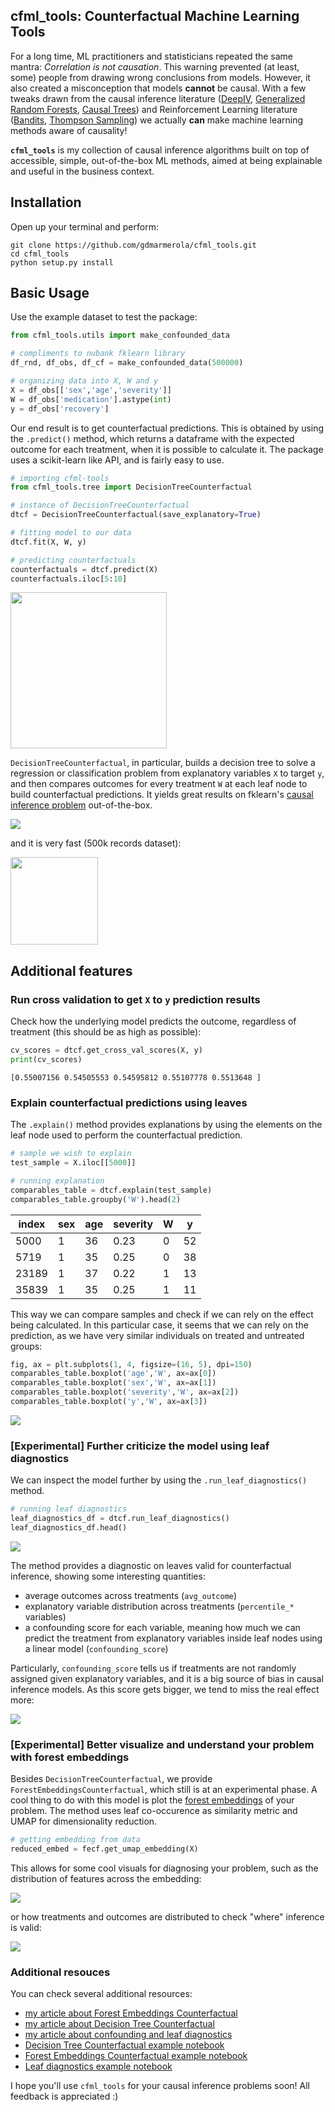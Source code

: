 ## cfml_tools: Counterfactual Machine Learning Tools
 
For a long time, ML practitioners and statisticians repeated the same mantra: *Correlation is not causation*. This warning prevented (at least, some) people from drawing wrong conclusions from models. However, it also created a misconception that models **cannot** be causal. With a few tweaks drawn from the causal inference literature ([DeepIV](http://proceedings.mlr.press/v70/hartford17a/hartford17a.pdf), [Generalized Random Forests](https://arxiv.org/pdf/1610.01271.pdf), [Causal Trees](https://arxiv.org/abs/1504.01132)) and Reinforcement Learning literature ([Bandits](https://arxiv.org/abs/1711.07077), [Thompson Sampling](https://web.stanford.edu/~bvr/pubs/TS_Tutorial.pdf)) we actually **can** make machine learning methods aware of causality!

**`cfml_tools`** is my collection of causal inference algorithms built on top of accessible, simple, out-of-the-box ML methods, aimed at being explainable and useful in the business context.

## Installation

Open up your terminal and perform:

```
git clone https://github.com/gdmarmerola/cfml_tools.git
cd cfml_tools
python setup.py install
```

## Basic Usage

Use the example dataset to test the package:

```python
from cfml_tools.utils import make_confounded_data

# compliments to nubank fklearn library
df_rnd, df_obs, df_cf = make_confounded_data(500000)

# organizing data into X, W and y
X = df_obs[['sex','age','severity']]
W = df_obs['medication'].astype(int)
y = df_obs['recovery']
```

 Our end result is to get counterfactual predictions. This is obtained by using the `.predict()` method, which returns a dataframe with the expected outcome for each treatment, when it is possible to calculate it. The package uses a scikit-learn like API, and is fairly easy to use.

```python
# importing cfml-tools
from cfml_tools.tree import DecisionTreeCounterfactual

# instance of DecisionTreeCounterfactual
dtcf = DecisionTreeCounterfactual(save_explanatory=True)

# fitting model to our data
dtcf.fit(X, W, y)

# predicting counterfactuals
counterfactuals = dtcf.predict(X)
counterfactuals.iloc[5:10]
```

<img src="img/usage_preds.png" height="250">

`DecisionTreeCounterfactual`, in particular, builds a decision tree to solve a regression or classification problem from explanatory variables `X` to target `y`, and then compares outcomes for every treatment `W` at each leaf node to build counterfactual predictions. It yields great results on fklearn's [causal inference problem](https://fklearn.readthedocs.io/en/latest/examples/causal_inference.html) out-of-the-box. 

<img src="img/usage_fklearn_results.png">

and it is very fast (500k records dataset):

<img src="img/usage_speed.png" height=140>

## Additional features

### Run cross validation to get `X` to `y` prediction results

Check how the underlying model predicts the outcome, regardless of treatment (this should be as high as possible):

```python
cv_scores = dtcf.get_cross_val_scores(X, y)
print(cv_scores)
```

```
[0.55007156 0.54505553 0.54595812 0.55107778 0.5513648 ]
```

### Explain counterfactual predictions using leaves 

The `.explain()` method provides explanations by using the elements on the leaf node used to perform the counterfactual prediction.

```python
# sample we wish to explain
test_sample = X.iloc[[5000]]

# running explanation
comparables_table = dtcf.explain(test_sample)
comparables_table.groupby('W').head(2)
```

index | sex | age | severity | W | y
---- | ---- | ---- | ---- | ---- | ----
5000 | 1 | 36 | 0.23 | 0 | 52
5719 | 1 | 35 | 0.25 | 0 | 38
23189 | 1 | 37 | 0.22 | 1 | 13
35839 | 1 | 35 | 0.25 | 1 | 11

This way we can compare samples and check if we can rely on the effect being calculated. In this particular case, it seems that we can rely on the prediction, as we have very similar individuals on treated and untreated groups:

```python
fig, ax = plt.subplots(1, 4, figsize=(16, 5), dpi=150)
comparables_table.boxplot('age','W', ax=ax[0])
comparables_table.boxplot('sex','W', ax=ax[1])
comparables_table.boxplot('severity','W', ax=ax[2])
comparables_table.boxplot('y','W', ax=ax[3])
```

<img src="img/usage_explain.png">


### [Experimental] Further criticize the model using leaf diagnostics

We can inspect the model further by using the `.run_leaf_diagnostics()` method.

```python
# running leaf diagnostics
leaf_diagnostics_df = dtcf.run_leaf_diagnostics()
leaf_diagnostics_df.head()
```

<img src="img/usage_diagnostics.png">

The method provides a diagnostic on leaves valid for counterfactual inference, showing some interesting quantities:
* average outcomes across treatments (`avg_outcome`) 
* explanatory variable distribution across treatments (`percentile_*` variables) 
* a confounding score for each variable, meaning how much we can predict the treatment from explanatory variables inside leaf nodes using a linear model (`confounding_score`)

Particularly, `confounding_score` tells us if treatments are not randomly assigned given explanatory variables, and it is a big source of bias in causal inference models. As this score gets bigger, we tend to miss the real effect more:

<img src="img/usage_confounding.png">


### [Experimental] Better visualize and understand your problem with forest embeddings

Besides `DecisionTreeCounterfactual`, we provide `ForestEmbeddingsCounterfactual`, which still is at an experimental phase. A cool thing to do with this model is plot the [forest embeddings](https://gdmarmerola.github.io/forest-embeddings/) of your problem. The method uses leaf co-occurence as similarity metric and UMAP for dimensionality reduction.

```python
# getting embedding from data
reduced_embed = fecf.get_umap_embedding(X)
```

This allows for some cool visuals for diagnosing your problem, such as the distribution of features across the embedding:

<img src="img/usage_embedding_1.png">

or how treatments and outcomes are distributed to check "where" inference is valid:

<img src="img/usage_embedding_2.png">

### Additional resouces

You can check several additional resources:

* [my article about Forest Embeddings Counterfactual](https://gdmarmerola.github.io/forest-embeddings-counterfactual/)
* [my article about Decision Tree Counterfactual](https://gdmarmerola.github.io/forest-embeddings-counterfactual/)
* [my article about confounding and leaf diagnostics]() 
* [Decision Tree Counterfactual example notebook]()
* [Forest Embeddings Counterfactual example notebook]()
* [Leaf diagnostics example notebook]()

I hope you'll use `cfml_tools` for your causal inference problems soon! All feedback is appreciated :)  

